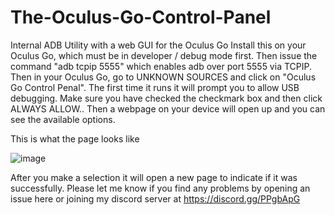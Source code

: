 # The-Oculus-Go-Control-Panel
Internal ADB Utility with a web GUI for the Oculus Go
Install this on your Oculus Go, which must be in developer / debug mode first.
Then issue the command "adb tcpip 5555" which enables adb over port 5555 via TCPIP.
Then in your Oculus Go, go to UNKNOWN SOURCES and click on "Oculus Go Control Penal". The first time it runs it will prompt you to allow USB debugging. Make sure you have checked the checkmark box and then click ALWAYS ALLOW.. Then a webpage on your device will open up and you can see the available options.

This is what the page looks like

![image](https://github.com/petermg/The-Oculus-Go-Control-Panel/assets/20764493/b21b85af-47de-493e-9c74-a087cbd13daa)

After you make a selection it will open a new page to indicate if it was successfully. Please let me know if you find any problems by opening an issue here or joining my discord server at https://discord.gg/PPgbApG


